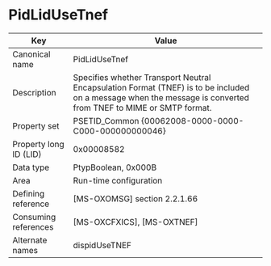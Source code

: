 # PidLidUseTnef

| Key | Value |
|---|---|
| Canonical name | PidLidUseTnef |
| Description | Specifies whether Transport Neutral Encapsulation Format (TNEF) is to be included on a message when the message is converted from TNEF to MIME or SMTP format. |
| Property set | PSETID_Common {00062008-0000-0000-C000-000000000046} |
| Property long ID (LID) | 0x00008582 |
| Data type | PtypBoolean, 0x000B |
| Area | Run-time configuration |
| Defining reference | [MS-OXOMSG] section 2.2.1.66 |
| Consuming references | [MS-OXCFXICS], [MS-OXTNEF] |
| Alternate names | dispidUseTNEF |

